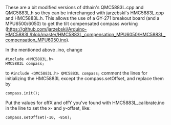 These are a bit modified versions of dthain's QMC5883L.cpp and QMC5883L.h so they can be interchanged with jarzebski's HMC5883L.cpp and HMC5883L.h. This allows the use of a GY-271 breakout board (and a MPU6500/6050) to get the tilt compensated compass working (https://github.com/jarzebski/Arduino-HMC5883L/blob/master/HMC5883L_compensation_MPU6050/HMC5883L_compensation_MPU6050.ino).

In the mentioned above .ino, change

```
#include <HMC5883L.h>
HMC5883L compass;
```
to
``
#include <QMC5883L.h>
QMC5883L compass;
``
comment the lines for initializing the HMC5883L except the compass.setOffset, and replace them by

```
compass.init();
```

Put the values for offX and offY you've found with HMC5883L_calibrate.ino in the line to set the x- and y-offset, like:

```
compass.setOffset(-10, -850);
```
